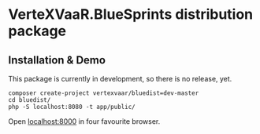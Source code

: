 # VerteXVaaR.BlueSprints distribution package

## Installation & Demo

This package is currently in development, so there is no release, yet.

```
composer create-project vertexvaar/bluedist=dev-master
cd bluedist/
php -S localhost:8080 -t app/public/
```

Open [localhost:8000](http://localhost:8080) in four favourite browser.
